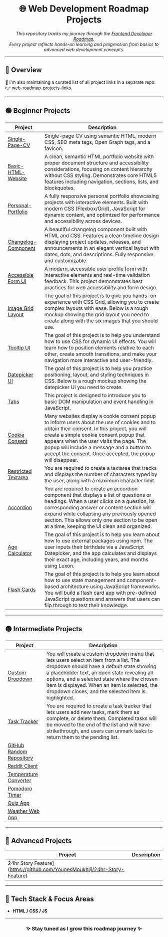<h1 align="center">🌐 Web Development Roadmap Projects</h1>

<p align="center">
  <i>This repository tracks my journey through the <a href="https://roadmap.sh/frontend" target="_blank">Frontend Developer Roadmap</a>.</i><br/>
  <i>Every project reflects hands-on learning and progression from basics to advanced web development concepts.</i>
</p>

---

## 📌 Overview

🔗 I'm also maintaining a curated list of all project links in a separate repo:  
👉 [web-roadmap-projects-links](https://github.com/YounesMoukhlij/web-roadmap-projects-links)

---

## 🟢 Beginner Projects

| Project | Description |
|--------|-------------|
| [Single-Page-CV](https://github.com/YounesMoukhlij/Single-Page-CV) | Single-page CV using semantic HTML, modern CSS, SEO meta tags, Open Graph tags, and a favicon. |
| [Basic-HTML-Website](https://github.com/YounesMoukhlij/Basic-HTML-Website) | A clean, semantic HTML portfolio website with proper document structure and accessibility considerations, focusing on content hierarchy without CSS styling. Demonstrates core HTML5 features including navigation, sections, lists, and blockquotes. |
| [Personal-Portfolio](https://github.com/YounesMoukhlij/Personal-Portfolio) | A fully responsive personal portfolio showcasing projects with interactive elements. Built with modern CSS (Flexbox/Grid), JavaScript for dynamic content, and optimized for performance and accessibility across devices. |
| [Changelog-Component](https://github.com/YounesMoukhlij/Changelog-Component) | A beautiful  changelog component built with HTML and CSS. Features a clean timeline design displaying project updates, releases, and announcements in an elegant vertical layout with dates, dots, and descriptions. Fully responsive and customizable. |
|[Accessible Form UI](https://github.com/YounesMoukhlij/Accessible-Form-UI) | A modern, accessible user profile form with interactive elements and real-time validation feedback. This project demonstrates best practices for web accessibility and form design.|
| [Image Grid Layout](https://github.com/YounesMoukhlij/Image-Grid-Layout) | The goal of this project is to give you hands-on experience with CSS Grid, allowing you to create complex layouts with ease. Below is a rough mockup showing the grid layout you need to create along with the six images that you should use.|
| [Tooltip UI](https://github.com/YounesMoukhlij/Tooltip-UI) | The goal of this project is to help you understand how to use CSS for dynamic UI effects. You will learn how to position elements relative to each other, create smooth transitions, and make your navigation more interactive and user-friendly.|
| [Datepicker UI](https://github.com/YounesMoukhlij/Datepicker-UI) |The goal of this project is to help you practice positioning, layout, and styling techniques in CSS. Below is a rough mockup showing the datepicker UI you need to create.|
| [Tabs](https://github.com/YounesMoukhlij/Tabs) |This project is designed to introduce you to basic DOM manipulation and event handling in JavaScript.|
| [Cookie Consent](https://github.com/YounesMoukhlij/Cookie-Consent) | Many websites display a cookie consent popup to inform users about the use of cookies and to obtain their consent. In this project, you will create a simple cookie consent popup that appears when the user visits the page. The popup will include a message and a button to accept the consent. Once accepted, the popup will disappear.|
| [Restricted Textarea](https://github.com/YounesMoukhlij/Restricted-Textarea) | You are required to create a textarea that tracks and displays the number of characters typed by the user, along with a maximum character limit.|
| [Accordion](https://github.com/YounesMoukhlij/Accordion) |You are required to create an accordion component that displays a list of questions or headings. When a user clicks on a question, its corresponding answer or content section will expand while collapsing any previously opened section. This allows only one section to be open at a time, keeping the UI clean and organized.|
| [Age Calculator](https://github.com/YounesMoukhlij/Age-Calculator) |The goal of this project is to help you learn about how to use external packages using npm. The user inputs their birthdate via a JavaScript Datepicker, and the app calculates and displays their exact age, including years, and months using Luxon.|
| [Flash Cards](https://github.com/YounesMoukhlij/Flash-Cards) |The goal of this project is to help you learn about how to use state management and component-based architecture using JavaScript frameworks. You will build a flash card app with pre-defined JavaScript questions and answers that users can flip through to test their knowledge.|


---

## 🟡 Intermediate Projects

| Project | Description |
|--------|-------------|
| [Custom Dropdown](https://github.com/YounesMoukhlij/Custom-Dropdown) | You will create a custom dropdown menu that lets users select an item from a list. The dropdown should have a default state showing a placeholder text, an open state revealing all options, and a selected state where the chosen item is displayed. When an item is selected, the dropdown closes, and the selected item is highlighted.|
| [Task Tracker](https://github.com/YounesMoukhlij/Task-Tracker) | You are required to create a task tracker that lets users add new tasks, mark them as complete, or delete them. Completed tasks will be moved to the end of the list and will have strikethrough, and users can unmark tasks to return them to the pending list.|
|[GitHub Random Repository](https://github.com/YounesMoukhlij/GitHub-Random-Repository)||
|[Reddit Client](https://github.com/YounesMoukhlij/Reddit-Client)||
|[Temperature Converter](https://github.com/YounesMoukhlij/Temperature-Converter)||
|[Pomodoro Timer](https://github.com/YounesMoukhlij/Pomodoro-Timer)||
|[Quiz App](https://github.com/YounesMoukhlij/Quiz-App)||
|[Weather Web App](https://github.com/YounesMoukhlij/Weather-Web-App)||
---

## 🔴 Advanced Projects

| Project | Description |
|--------|-------------|
|24hr Story Feature](https://github.com/YounesMoukhlij/24hr-Story-Feature)||

---

## 🚀 Tech Stack & Focus Areas

- **HTML / CSS / JS**

---

<h3 align="center">✨ Stay tuned as I grow this roadmap journey ✨</h3>
